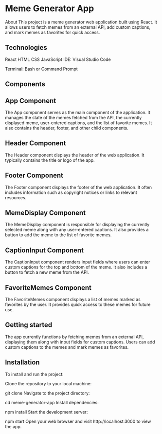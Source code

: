 # Meme Generator App
About
This project is a meme generator web application built using React. It allows users to fetch memes from an external API, add custom captions, and mark memes as favorites for quick access.

## Technologies
React
HTML
CSS
JavaScript
IDE: Visual Studio Code

Terminal: Bash or Command Prompt

## Components
## App Component

The App component serves as the main component of the application. It manages the state of the memes fetched from the API, the currently displayed meme, user-entered captions, and the list of favorite memes. It also contains the header, footer, and other child components.

## Header Component
The Header component displays the header of the web application. It typically contains the title or logo of the app.

## Footer Component
The Footer component displays the footer of the web application. It often includes information such as copyright notices or links to relevant resources.

## MemeDisplay Component
The MemeDisplay component is responsible for displaying the currently selected meme along with any user-entered captions. It also provides a button to add the meme to the list of favorite memes.

## CaptionInput Component
The CaptionInput component renders input fields where users can enter custom captions for the top and bottom of the meme. It also includes a button to fetch a new meme from the API.

## FavoriteMemes Component
The FavoriteMemes component displays a list of memes marked as favorites by the user. It provides quick access to these memes for future use.

## Getting started
The app currently functions by fetching memes from an external API, displaying them along with input fields for custom captions. Users can add custom captions to the memes and mark memes as favorites.

## Installation
To install and run the project:

Clone the repository to your local machine:


git clone <repository-url>
Navigate to the project directory:


cd meme-generator-app
Install dependencies:


npm install
Start the development server:


npm start
Open your web browser and visit http://localhost:3000 to view the app.


